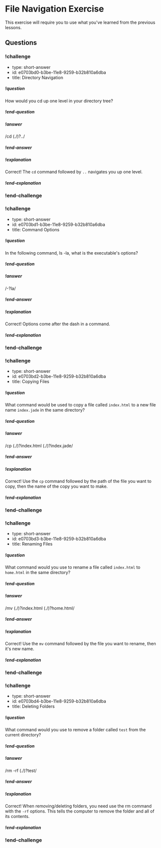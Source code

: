 # File Navigation Exercise

This exercise will require you to use what you've learned from the previous lessons.
## Questions

<!-- Question -->

### !challenge

* type: short-answer
* id: e0703bd0-b3be-11e8-9259-b32b810a6dba
* title: Directory Navigation

##### !question

How would you cd up one level in your directory tree?

##### !end-question

##### !answer

/cd (\.\/)?\.\./

##### !end-answer

##### !explanation

Correct! The `cd` command followed by `..` navigates you up one level.

##### !end-explanation

### !end-challenge

<!-- Question -->

### !challenge

* type: short-answer
* id: e0703bd1-b3be-11e8-9259-b32b810a6dba
* title: Command Options

##### !question

In the following command, ls -la, what is the executable's options?

##### !end-question

##### !answer

/\-?la/

##### !end-answer

##### !explanation

Correct! Options come after the dash in a command.

##### !end-explanation

### !end-challenge

<!-- Question -->

### !challenge

* type: short-answer
* id: e0703bd2-b3be-11e8-9259-b32b810a6dba
* title: Copying Files

##### !question

What command would be used to copy a file called `index.html` to a new file name `index.jade` in the same directory?

##### !end-question

##### !answer

/cp (\.\/)?index\.html (\.\/)?index\.jade/

##### !end-answer

##### !explanation

Correct! Use the `cp` command followed by the path of the file you want to copy, then the name of the copy you want to make.

##### !end-explanation

### !end-challenge

<!-- Question -->

### !challenge

* type: short-answer
* id: e0703bd3-b3be-11e8-9259-b32b810a6dba
* title: Renaming Files

##### !question

What command would you use to rename a file called `index.html` to `home.html` in the same directory?

##### !end-question

##### !answer

/mv (\.\/)?index\.html (\.\/)?home\.html/

##### !end-answer

##### !explanation

Correct! Use the `mv` command followed by the file you want to rename, then it's new name.

##### !end-explanation

### !end-challenge

<!-- Question -->

### !challenge

* type: short-answer
* id: e0703bd4-b3be-11e8-9259-b32b810a6dba
* title: Deleting Folders

##### !question

What command would you use to remove a folder called `test` from the current directory?

##### !end-question

##### !answer

/rm \-rf (\.\/)?test/

##### !end-answer

##### !explanation

Correct! When removing/deleting folders, you need use the rm command with the `-rf` options. This tells the computer to remove the folder and all of its contents.

##### !end-explanation

### !end-challenge
